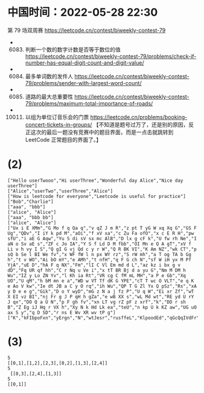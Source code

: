 
# 中国时间：2022-05-28 22:30

第 79 场双周赛 https://leetcode.cn/contest/biweekly-contest-79
- 6083. 判断一个数的数字计数是否等于数位的值 https://leetcode.cn/contest/biweekly-contest-79/problems/check-if-number-has-equal-digit-count-and-digit-value/
- 6084. 最多单词数的发件人 https://leetcode.cn/contest/biweekly-contest-79/problems/sender-with-largest-word-count/
- 6085. 道路的最大总重要性 https://leetcode.cn/contest/biweekly-contest-79/problems/maximum-total-importance-of-roads/
- 10011. 以组为单位订音乐会的门票 https://leetcode.cn/problems/booking-concert-tickets-in-groups/  【不知道是题号过万了，还是别的原因，反正这次的最后一题没有竞赛中的题目界面，而是一点击就跳转到 LeetCode 正常题目的界面了。】

# (2)

```
["Hello userTwooo","Hi userThree","Wonderful day Alice","Nice day userThree"]
["Alice","userTwo","userThree","Alice"]
["How is leetcode for everyone","Leetcode is useful for practice"]
["Bob","Charlie"]
["aaa", "bbb"]
["alice", "Alice"]
["aaa", "bbb bb"]
["alice", "Alice"]
["Ux i E XMm","G Mo f q Qa q","v qZ J m R","z pt T yG W xq Xq G","GS F Ug","QDv","I iY k pd M","aOi","f xV xa","c Zu Fa ofO","x c E R H","pw sfU","i aE G Aqw","Yu S di sV sx mc AlB","D lx g cF k","U fw rh Ne","I aN o Sv aE s","ZF c Jo IA","Y S f Ld D M fbb","OI Mn e Q A gT","xV f Li v h vy I S","Q gI G vj Qd c y r W","Q R BK VI","K Am NZ","wk CT","p sQ b Se l BI We fv","x WF fW l n px WY rz","S rW mh","a T og TA b Gg h","t v WO","Ai bO mY","e AMh","t nfH","q F G ch N","sf W iH yx M Pf YjA","uE D","hA F q NX","Fm","lI C Vl Em md d L","az kz i bx g v dD","Fq UR qf hh","C r Nq u Ve i","x tT BR Bj d a yu G","Nm M DM h Wu","IZ y Lo ZN Yv","l Kh ia Rt","VR cg C fM mL MH","a P e Gb","Xq UO","U qM","h bM mn e a","WD w VT Tf dK G YPE","cT T wc O VLT","e q K e Ao V kw","Ie dt JB a C y O rq","ih Wu","QP T G Zl Yx Q pSz","Rs","xA y D e e g","Gik","D o Y wyD","mG z N a j fz P","U q W","Ei xr Zf","wT X EI vz BI","nj Fr g J P qH h gZa","e wB XX s","wL Md wt","RE yd U rY J qx","DO Q a U N","p F gh fv","xn LT vg rZ pF z xrf","k","DD r sh B","Z Eg iJ Hq r VX h","Xy N k Hd Lk ea","teU","n kp U k KZ aw","UG uO ax S y","q D SD","r ns E Wv XR wv tP g"]
["K","kFIbpoFxn","yErgn","N","wtJesr","rusffeL","KlpoodEd","qGcQqIVdFr","ztmCdK","HFILjKln","rusffeL","TmmQZ","R","CNh","YMQDBkOWy","kjiSc","cGMsZxxx","YMQDBkOWy","PPqsmNBewN","gbtn","nQNcL","rK","ppr","LhSVp","Ub","QGRFMLY","YMQDBkOWy","Ub","PPqsmNBewN","SdDObYkD","q","suAakSCuHz","QGRFMLY","dnzhjdwrEt","ubIEXAO","EsBuLal","kFIbpoFxn","yErgn","ubIEXAO","TmmQZ","TmmQZ","xlQqQRrdTv","mWxCG","TmmQZ","DmwIEmS","gbtn","nBQLLS","QhF","Ub","ppr","bmtYQKYv","ppr","EsBuLal","PRiNk","rusffeL","ztmCdK","PPqsmNBewN","rK","xlQqQRrdTv","QGRFMLY","EsBuLal","QyYJw","QIFauTN","dnzhjdwrEt","zJLcUq","ubIEXAO","HFILjKln","ppr","wtJesr","ztmCdK","suAakSCuHz","zJLcUq","TU","HFILjKln","lCkGjDY","A","zJLcUq","SdDObYkD","YMQDBkOWy","R","LhSVp"]
```

# (3)

```
5
[[0,1],[1,2],[2,3],[0,2],[1,3],[2,4]]
5
 [[0,3],[2,4],[1,3]]
5
[[0,1]]
```
